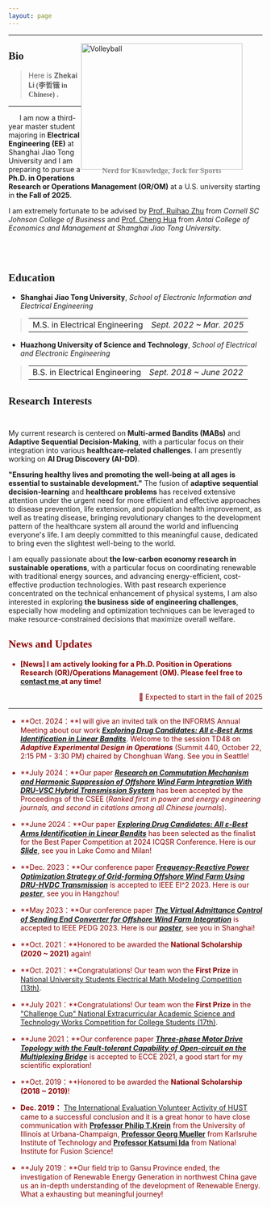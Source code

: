 ```yaml
---
layout: page
---
```

------------------------------------------------------------


## <font face="Verdana">Bio</font><br/>

<!--Link：https://www.jianshu.com/p/82182f3587e1-->


<!-- <body><img src="https://lizhekai.com/lizhekai.jpg" width = "300" height = "250" alt="Volleyball" align=right /></body> -->

<style>
    figure {
        float: right;
        margin-left: 0px;
        margin-top: -55px;
        /* margin-bottom: 10px; */
    }

    figcaption {
        font-family: 'Georgia', serif;
        font-size: 15px; 
        color: #888;
        text-align: center; 
        font-weight: bold;
        margin-top: -6px;
        /* margin-bottom: 100px; */
    }

    figcaption:before {
        content: none !important;
    }
</style>

<figure>
    <img src="https://lizhekai.com/lizhekai.jpg" width="320" height="250" alt="Volleyball" />
    <figcaption>Nerd for Knowledge, Jock for Sports</figcaption>
</figure>





<!--style='BORDER-RIGHT:#ADADAD 2px solid;
BORDER-TOP:#ADADAD 2px solid;
BORDER-LEFT:#ADADAD 2px solid;
BORDER-BOTTOM:#ADADAD 2px solid;'-->

<!--
<style>
html,body {
     width: 100%;
     height: 100%;
     margin: 0;
     padding: 0;
}

body {
    min-width: 1024px;
    min-height: 600px;
    user-select: text; /* Don't select the text while dragging the page with the mouse */
}

#main {
    width: 100%;
    height: 100%;
}
</style>
-->

<!-- Practice for picture hovering-->
<!--
<html lang="en">
<head>
    <meta charset="UTF-8">
    <meta http-equiv="X-UA-Compatible" content="IE=edge">
    <meta name="viewport" content="width=device-width, initial-scale=1.0">
    <title>Document</title>
    <style>
        .nav a {
            display: inline-block;
            width: 908px;
            height: 1196px;
            background-color: #fff;
            text-align: center;
            line-height: 48px;
            color: #fff;
            text-decoration: none;
        }
        .nav .bg1 {
            background: url(lizhekai.jpg)no-repeat;
        }
        .nav .bg1:hover{
            background-image: url(images/lizhekai_3.jpg);
        }
    </style>

</head>
<body>
    <div class="nav">
        <a href="#" class="bg1"></a>
    </div>
</body>
</html>
-->

> Here is  **Zhekai Li <font face="NSimSun" style="font-style:normal;">(李哲锴 in Chinese)</font>  .<br/>**

------
<!--<br/>&nbsp;-->
&emsp;&nbsp;&nbsp;I am now a third-year master student majoring in **Electrical Engineering (EE)** at Shanghai Jiao Tong University and I am preparing to pursue a **Ph.D. in Operations Research or Operations Management (OR/OM)** at a U.S. university starting in **the Fall of 2025**.

I am extremely fortunate to be advised by [Prof. Ruihao Zhu](https://sha.cornell.edu/faculty-research/faculty/rz383/) from *Cornell SC Johnson College of Business* and [Prof. Cheng Hua](https://www.acem.sjtu.edu.cn/faculty/huacheng.html) from *Antai College of Economics and Management at Shanghai Jiao Tong University*.

<!--Besides, I also got the rare oppertunity to be mentored by xxx, researching the xxx.-->

<!-- Here is [my Curriculum Vitae](https://lizhekai.com/file/CV_ZhekaiLI_English.pdf).<br/><br/> -->

<!-- [[中文简历]](https://lizhekai.com/file/CV_ZhekaiLI_Chinese.pdf) -->

<br/><br/>
## <font face="Verdana">Education</font><br/>

- **Shanghai Jiao Tong University**, *School of Electronic Information and Electrical Engineering*
<blockquote>
  <table style="width: 100%; border-collapse: collapse;" cellpadding="0" cellspacing="0">
    <tr>
      <!-- <td style="border: none; text-align: left;">Studying for a master's degree;&nbsp;&nbsp;<em>GPA: 3.94 / 4.00 (2/114)</em></td> -->
      <td style="border: none; text-align: left;">M.S. in Electrical Engineering</td>
      <td style="border: none; text-align: right;"><em>Sept. 2022 ~ Mar. 2025</em></td>
    </tr>
  </table>
</blockquote>


- **Huazhong University of Science and Technology**, *School of Electrical and Electronic Engineering*
<blockquote>
  <table style="width: 100%; border-collapse: collapse;" cellpadding="0" cellspacing="0">
    <tr>
      <!-- <td style="border: none; text-align: left;">Bachelor's degree;&nbsp;&nbsp;<em>GPA: 3.94 / 4.00 (Top 1%)</em></td> -->
      <td style="border: none; text-align: left;">B.S. in Electrical Engineering</td>
      <td style="border: none; text-align: right;"><em>Sept. 2018 ~ June 2022</em></td>
    </tr>
  </table>
</blockquote>

## <font face="Verdana">Research Interests</font><br/><br/>

 <!--&emsp;&nbsp;&nbsp;My current research focuses on the topology, control, converter modeling, and stability analysis of the MMC-based HVDC system with wind farm integration. I am presently working on the **Grid Forming Converter** and its applications in the **VSC-HVDC Based Segmented System with Large Capacity Renewable Energy Integration**. 
 The integration of **Renewable Energy** has received extensive attention under the global trend of environmental protection as well as low carbonization, bringing revolutionary changes to the development pattern of the whole world's electric industry and influencing everyone's life.  I wish to devote my talent to this meaningful cause and bring well-being to society.<br/>&nbsp;-->

My current research is centered on **Multi-armed Bandits (MABs)** and **Adaptive Sequential Decision-Making**, with a particular focus on their integration into various **healthcare-related challenges**. I am presently working on **AI Drug Discovery (AI-DD)**.
 <!-- and **ambulance dispatch** -->

 **"Ensuring healthy lives and promoting the well-being at all ages is essential to sustainable development."** The fusion of **adaptive sequential decision-learning** and **healthcare problems** has received extensive attention under the urgent need for more efficient and effective approaches to disease prevention, life extension, and population health improvement, as well as treating disease, bringing revolutionary changes to the development pattern of the healthcare system all around the world and influencing everyone's life. I am deeply committed to this meaningful cause, dedicated to bring even the slightest well-being to the world.<br/>

 I am equally passionate about **the low-carbon economy research in sustainable operations**, with a particular focus on coordinating renewable with traditional energy sources, and advancing energy-efficient, cost-effective production technologies. With past research experience concentrated on the technical enhancement of physical systems, I am also interested in exploring **the business side of engineering challenges**, especially how modeling and optimization techniques can be leveraged to make resource-constrained decisions that maximize overall welfare.

## <font color='#8B0000'><font face="Verdana">News and Updates</font><br/> 

<div style='display: none'>
- **<font color='#8B0000'>[News]</font> I am looking for a Research Assistant Position in Electrical Engineering (EE) related to the Grid Forming Converter and its applications in VSC-HVDC Based Segmented System with Large Capacity Renewable Energy Integration!**
<div align = right>&#127796;&nbsp;Remote from July 2023 and offline from July 2024</div>
</div>

- **<font color='#8B0000'>[News]</font> I am actively looking for a Ph.D. Position in Operations Research (OR)/Operations Management (OM). Please feel free to** <a href= "mailto:zhekai_li@outlook.com"> **<u>contact me</u>** </a> **at any time!**
<div align = right>&#127796;&nbsp;Expected to start in the fall of 2025</div>



------------------------------------------------------------------


- <span style="color:#8B0000;"> **Oct. 2024：**I will give an invited talk on the INFORMS Annual Meeting about our work [***Exploring Drug Candidates: All ε-Best Arms Identification in Linear Bandits***](xxx). Welcome to the session TD48 on ***Adaptive Experimental Design in Operations*** (Summit 440, October 22, 2:15 PM - 3:30 PM) chaired by Chonghuan Wang. See you in Seattle! </span>

- **July 2024：**Our paper [***Research on Commutation Mechanism and Harmonic Suppression of Offshore Wind Farm Integration With DRU-VSC Hybrid Transmission System***](xxx) has been accepted by the Proceedings of the CSEE (*Ranked first in power and energy engineering journals, and second in citations among all Chinese journals*).

<!-- - **June 2024：**Our paper [***Exploring Drug Candidates: All ε-Best Arms Identification in Linear Bandits***](xxx) has been selected as the finalist for the Best Paper Competition at 2024 ICQSR Conference. Here is our [***Slide***](https://lizhekai.com/poster_and_oral/xxx), see you in Lake Como and Milan! -->

- <span style="color:#8B0000;"> **June 2024：**Our paper [***Exploring Drug Candidates: All ε-Best Arms Identification in Linear Bandits***](xxx) has been selected as the finalist for the Best Paper Competition at 2024 ICQSR Conference. Here is our [***Slide***](https://lizhekai.com/poster_and_oral/xxx), see you in Lake Como and Milan!</span>

- **Dec. 2023：**Our conference paper [***Frequency-Reactive Power Optimization Strategy of Grid-forming Offshore Wind Farm Using DRU-HVDC Transmission***](https://lizhekai.com/mypaper/EI223_Frequency-ReactivePowerOptimizationStrategyofGrid-formingOffshoreWindFarmUsingDRU-HVDCTransmission.pdf) is accepted to IEEE EI^2 2023. Here is our [***poster***](https://lizhekai.com/poster_and_oral/IEEE_EI2_2023-Poster.pdf), see you in Hangzhou!

- **May 2023：**Our conference paper [***The Virtual Admittance Control of Sending End Converter for Offshore Wind Farm Integration***](https://lizhekai.com/mypaper/PEDG23_ResearchonVirtualAdmittanceControlStrategy.pdf) is accepted to IEEE PEDG 2023. Here is our [***poster***](https://lizhekai.com/poster_and_oral/IEEE_PEDG_2023-Poster.pdf), see you in Shanghai! 

<!-- - **Oct. 2021：**Honored to be awarded the [**National Scholarship (2020 ~ 2021)** again](https://mp.weixin.qq.com/s/QbRVy8weyYX8UtGLIQvx0w)! -->
- **Oct. 2021：**Honored to be awarded the **National Scholarship (2020 ~ 2021)** again!

- **Oct. 2021：**Congratulations! Our team won the **First Prize** in [National University Students Electrical Math Modeling Competition (13th)](https://lizhekai.com/file/2401_QuestionA_CSEE_Modeling.pdf).

- **July 2021：**Congratulations! Our team won the **First Prize** in the ["Challenge Cup" National Extracurricular Academic Science and Technology Works Competition for College Students (17th)](https://mp.weixin.qq.com/s/ZobAxUZ71jGbOV4LhYBiIQ).

- **June 2021：**Our conference paper [***Three-phase Motor Drive Topology with the Fault-tolerant Capability of Open-circuit on the Multiplexing Bridge***](https://lizhekai.com/mypaper/ECCE21_Three-phaseMotorDriveTopologywiththeFault-tolerantCapability.pdf) is accepted to ECCE 2021, a good start for my scientific exploration!

<!-- - **Oct. 2019：**Honored to be awarded the [**National Scholarship (2018 ~ 2019)**](https://mp.weixin.qq.com/s/3hfo7MoAAi7Xte2C3pTVIA)! -->
- **Oct. 2019：**Honored to be awarded the **National Scholarship (2018 ~ 2019)**!

- **Dec. 2019：** [The International Evaluation Volunteer Activity of HUST](https://mp.weixin.qq.com/s/KX8FzfcE5yZikgJx7DlblQ) came to a successful conclusion and it is a great honor to have close communication with [**Professor Philip T.Krein**](https://ece.illinois.edu/about/directory/faculty/krein) from the University of Illinois at Urbana-Champaign, [**Professor Georg Mueller**](https://www.healthtech.kit.edu/deutsch/112_247.php) from Karlsruhe 
Institute of Technology and [**Professor Katsumi Ida**](https://unit.nifs.ac.jp/research/archives/staff/ida-katsumi_eng?lang=eng&unit=unit03&paper=IdaKatsumi) from National Institute for Fusion Science!

- **July 2019：**Our field trip to Gansu Province ended, the investigation of Renewable Energy Generation in northwest China gave us an in-depth understanding of the development of Renewable Energy. What a exhausting but meaningful journey!
